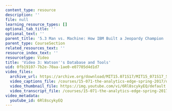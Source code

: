 ```yaml
---
content_type: resource
description: ''
file: null
learning_resource_types: []
optional_tab_title: ''
optional_text: ''
parent_title: '5.3 Man vs. Machine: How IBM Built a Jeopardy Champion '
parent_type: CourseSection
related_resources_text: ''
resource_index_text: ''
resourcetype: Video
title: 'Video 3: Watson''s Database and Tools'
uid: 0fb19107-7b2e-70aa-1ae0-e07705d4d1d7
video_files:
  archive_url: https://archive.org/download/MIT15.071S17/MIT15_071S17_Session_5.3.05_300k.mp4
  video_captions_file: /courses/15-071-the-analytics-edge-spring-2017/d1313e74c2b6501e98a601c59c0b67aa_6Rl8scykyEQ.vtt
  video_thumbnail_file: https://img.youtube.com/vi/6Rl8scykyEQ/default.jpg
  video_transcript_file: /courses/15-071-the-analytics-edge-spring-2017/72fe98a107af886454c5ec52cf022805_6Rl8scykyEQ.pdf
video_metadata:
  youtube_id: 6Rl8scykyEQ
---
```

